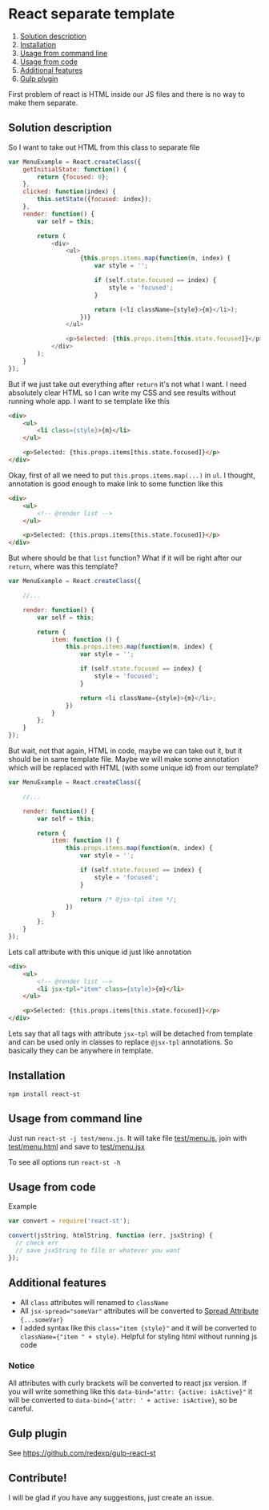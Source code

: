 React separate template
=======================

1. [Solution description](#solution-description)
2. [Installation](#installation)
3. [Usage from command line](#usage-from-command-line)
4. [Usage from code](#usage-from-code)
5. [Additional features](#additional-features)
6. [Gulp plugin](#gulp-plugin)

First problem of react is HTML inside our JS files and there is no way to make them separate.

## Solution description

So I want to take out HTML from this class to separate file
```javascript
var MenuExample = React.createClass({
    getInitialState: function() {
        return {focused: 0};
    },
    clicked: function(index) {
        this.setState({focused: index});
    },
    render: function() {
        var self = this;

        return (
            <div>
                <ul>
                    {this.props.items.map(function(m, index) {
                        var style = '';

                        if (self.state.focused == index) {
                            style = 'focused';
                        }

                        return (<li className={style}>{m}</li>);
                    })}
                </ul>

                <p>Selected: {this.props.items[this.state.focused]}</p>
            </div>
        );
    }
});
```
But if we just take out everything after `return` it's not what I want. I need absolutely clear HTML so I can write
my CSS and see results without running whole app. I want to se template like this
```html
<div>
    <ul>
        <li class={style}>{m}</li>
    </ul>

    <p>Selected: {this.props.items[this.state.focused]}</p>
</div>
```
Okay, first of all we need to put `this.props.items.map(...)` in `ul`. I thought, annotation is good enough to make link
to some function like this
```html
<div>
    <ul>
        <!-- @render list -->
    </ul>

    <p>Selected: {this.props.items[this.state.focused]}</p>
</div>
```
But where should be that `list` function? What if it will be right after our `return`, where was this template?
```javascript
var MenuExample = React.createClass({

    //...

    render: function() {
        var self = this;

        return {
            item: function () {
                this.props.items.map(function(m, index) {
                    var style = '';

                    if (self.state.focused == index) {
                        style = 'focused';
                    }

                    return <li className={style}>{m}</li>;
                })
            }
        };
    }
});
```
But wait, not that again, HTML in code, maybe we can take out it, but it should be in same template file. Maybe we will
make some annotation which will be replaced with HTML (with some unique id) from our template?
```javascript
var MenuExample = React.createClass({

    //...

    render: function() {
        var self = this;

        return {
            item: function () {
                this.props.items.map(function(m, index) {
                    var style = '';

                    if (self.state.focused == index) {
                        style = 'focused';
                    }

                    return /* @jsx-tpl item */;
                })
            }
        };
    }
});
```
Lets call attribute with this unique id just like annotation
```html
<div>
    <ul>
        <!-- @render list -->
        <li jsx-tpl="item" class={style}>{m}</li>
    </ul>

    <p>Selected: {this.props.items[this.state.focused]}</p>
</div>
```
Lets say that all tags with attribute `jsx-tpl` will be detached from template and can be used only in classes to replace
`@jsx-tpl` annotations. So basically they can be anywhere in template.

## Installation

`npm install react-st`

## Usage from command line

Just run `react-st -j test/menu.js`. It will take file [test/menu.js](test/menu.js), join with [test/menu.html](test/menu.html)
and save to [test/menu.jsx](test/menu.jsx)

To see all options run `react-st -h`

## Usage from code

Example
```javascript
var convert = require('react-st');

convert(jsString, htmlString, function (err, jsxString) {
  // check err
  // save jsxString to file or whatever you want
});
```

## Additional features

 * All `class` attributes will renamed to `className`
 * All `jsx-spread="someVar"` attributes will be converted to [Spread Attribute](http://facebook.github.io/react/docs/jsx-spread.html#spread-attributes) `{...someVar}`
 * I added syntax like this `class="item {style}"` and it will be converted to `className={"item " + style}`. Helpful for
   styling html without running js code

### Notice

All attributes with curly brackets will be converted to react jsx version. If you will write something like this
`data-bind="attr: {active: isActive}"` it will be converted to `data-bind={'attr: ' + active: isActive}`, so be careful.

## Gulp plugin
 
See https://github.com/redexp/gulp-react-st

## Contribute!

I will be glad if you have any suggestions, just create an issue.
